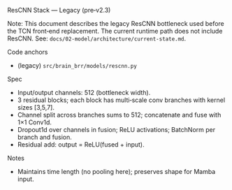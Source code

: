ResCNN Stack — Legacy (pre‑v2.3)

Note: This document describes the legacy ResCNN bottleneck used before the TCN front‑end
replacement. The current runtime path does not include ResCNN.
See: `docs/02-model/architecture/current-state.md`.

Code anchors
- (legacy) `src/brain_brr/models/rescnn.py`

Spec
- Input/output channels: 512 (bottleneck width).
- 3 residual blocks; each block has multi‑scale conv branches with kernel sizes [3,5,7].
- Channel split across branches sums to 512; concatenate and fuse with 1×1 Conv1d.
- Dropout1d over channels in fusion; ReLU activations; BatchNorm per branch and fusion.
- Residual add: output = ReLU(fused + input).

Notes
- Maintains time length (no pooling here); preserves shape for Mamba input.

